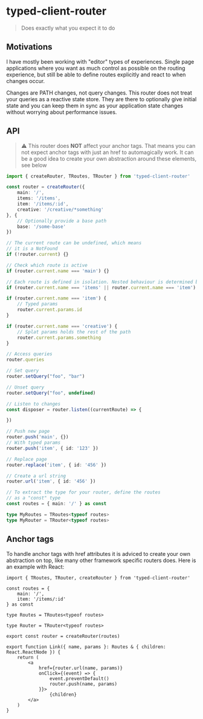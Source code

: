 # typed-client-router

> Does exactly what you expect it to do

## Motivations

I have mostly been working with "editor" types of experiences. Single page applications where you want as much control as possible on the routing experience, but still be able to define routes explicitly and react to when changes occur.

Changes are PATH changes, not query changes. This router does not treat your queries as a reactive state store. They are there to optionally give initial state and you can keep them in sync as your application state changes without worrying about performance issues.

## API

> ⚠️ This router does **NOT** affect your anchor tags. That means you can not expect anchor tags with just an href to automagically work. It can be a good idea to create your own abstraction around these elements, see below

```ts
import { createRouter, TRoutes, TRouter } from 'typed-client-router'

const router = createRouter({
    main: '/',
    items: '/items',
    item: '/items/:id',
    creative: '/creative/*something'
}, {
    // Optionally provide a base path
    base: '/some-base'
})

// The current route can be undefined, which means
// it is a NotFound
if (!router.current) {}

// Check which route is active
if (router.current.name === 'main') {}

// Each route is defined in isolation. Nested behaviour is determined by your implementation
if (router.current.name === 'items' || router.current.name === 'item') {}

if (router.current.name === 'item') {
    // Typed params
    router.current.params.id
}

if (router.current.name === 'creative') {
    // Splat params holds the rest of the path
    router.current.params.something    
}

// Access queries
router.queries

// Set query
router.setQuery("foo", "bar")

// Unset query
router.setQuery("foo", undefined)

// Listen to changes
const disposer = router.listen((currentRoute) => {

})

// Push new page
router.push('main', {})
// With typed params
router.push('item', { id: '123' })

// Replace page
router.replace('item', { id: '456' })

// Create a url string
router.url('item', { id: '456' })

// To extract the type for your router, define the routes
// as a "const" type
const routes = { main: '/' } as const

type MyRoutes = TRoutes<typeof routes>
type MyRouter = TRouter<typeof routes>
```

## Anchor tags

To handle anchor tags with href attributes it is adviced to create your own abstraction on top, like many other framework specific routers does. Here is an example with React:

```tsx
import { TRoutes, TRouter, createRouter } from 'typed-client-router'

const routes = {
    main: '/',
    item: '/items/:id'
} as const

type Routes = TRoutes<typeof routes>

type Router = TRouter<typeof routes>

export const router = createRouter(routes)

export function Link({ name, params }: Routes & { children: React.ReactNode }) {
    return (
        <a
            href={router.url(name, params)}
            onClick={(event) => {
                event.preventDefault()
                router.push(name, params)
            }}>
                {children}
        </a>
    )
}
```
